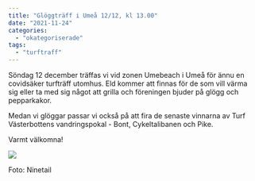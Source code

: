 ```yaml
---
title: "Glöggträff i Umeå 12/12, kl 13.00"
date: "2021-11-24"
categories: 
  - "okategoriserade"
tags: 
  - "turftraff"
---
```


Söndag 12 december träffas vi vid zonen Umebeach i Umeå för ännu en covidsäker turfträff utomhus. Eld kommer att finnas för de som vill värma sig eller ta med sig något att grilla och föreningen bjuder på glögg och pepparkakor.

Medan vi glöggar passar vi också på att fira de senaste vinnarna av Turf Västerbottens vandringspokal - Bont, Cykeltalibanen och Pike.

Varmt välkomna!

![](https://turfvasterbotten.files.wordpress.com/2021/11/pokal-med-lussebullar.jpeg?w=768)

Foto: Ninetail
